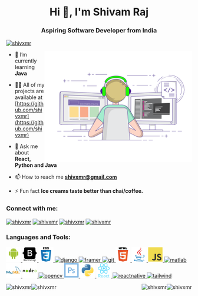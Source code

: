 <h1 align="center">Hi 👋, I'm Shivam Raj</h1>
<h3 align="center">Aspiring Software Developer from India</h3>


<!-- <p align="left"> <img src="https://komarev.com/ghpvc/?username=shivxmr&label=Profile%20views&color=0e75b6&style=flat" alt="shivxmr" /> </p> -->

<p align="left"> <a href="https://twitter.com/shivxmr" target="blank"><img src="https://img.shields.io/twitter/follow/shivxmr?logo=twitter&style=for-the-badge" alt="shivxmr" /></a> </p>
<img align="right" alt="coding" width="400" src="https://github.com/shivxmr/shivxmr/blob/main/img.gif">


- 🌱 I’m currently learning **Java**

- 👨‍💻 All of my projects are available at [https://github.com/shivxmr](https://github.com/shivxmr)

- 💬 Ask me about **React, Python and Java**

- 📫 How to reach me **shivxmr@gmail.com**

- ⚡ Fun fact **Ice creams taste better than chai/coffee.**


<h3 align="left">Connect with me:</h3>
<p align="left">
<a href="https://twitter.com/shivxmr" target="blank"><img align="center" src="https://raw.githubusercontent.com/rahuldkjain/github-profile-readme-generator/master/src/images/icons/Social/twitter.svg" alt="shivxmr" height="30" width="40" /></a>
<a href="https://linkedin.com/in/shivxmr" target="blank"><img align="center" src="https://raw.githubusercontent.com/rahuldkjain/github-profile-readme-generator/master/src/images/icons/Social/linked-in-alt.svg" alt="shivxmr" height="30" width="40" /></a>
<a href="https://instagram.com/shivxmr" target="blank"><img align="center" src="https://raw.githubusercontent.com/rahuldkjain/github-profile-readme-generator/master/src/images/icons/Social/instagram.svg" alt="shivxmr" height="30" width="40" /></a>
<a href="https://www.leetcode.com/shivxmr" target="blank"><img align="center" src="https://raw.githubusercontent.com/rahuldkjain/github-profile-readme-generator/master/src/images/icons/Social/leet-code.svg" alt="shivxmr" height="30" width="40" /></a>
</p>



<h3 align="left">Languages and Tools:</h3>
<p align="left"> <a href="https://developer.android.com" target="_blank" rel="noreferrer"> <img src="https://raw.githubusercontent.com/devicons/devicon/master/icons/android/android-original-wordmark.svg" alt="android" width="40" height="40"/> </a> <a href="https://getbootstrap.com" target="_blank" rel="noreferrer"> <img src="https://raw.githubusercontent.com/devicons/devicon/master/icons/bootstrap/bootstrap-plain-wordmark.svg" alt="bootstrap" width="40" height="40"/> </a> <a href="https://www.w3schools.com/css/" target="_blank" rel="noreferrer"> <img src="https://raw.githubusercontent.com/devicons/devicon/master/icons/css3/css3-original-wordmark.svg" alt="css3" width="40" height="40"/> </a> <a href="https://www.djangoproject.com/" target="_blank" rel="noreferrer"> <img src="https://cdn.worldvectorlogo.com/logos/django.svg" alt="django" width="40" height="40"/> </a> <a href="https://www.framer.com/" target="_blank" rel="noreferrer"> <img src="https://www.vectorlogo.zone/logos/framer/framer-icon.svg" alt="framer" width="40" height="40"/> </a> <a href="https://git-scm.com/" target="_blank" rel="noreferrer"> <img src="https://www.vectorlogo.zone/logos/git-scm/git-scm-icon.svg" alt="git" width="40" height="40"/> </a> <a href="https://www.w3.org/html/" target="_blank" rel="noreferrer"> <img src="https://raw.githubusercontent.com/devicons/devicon/master/icons/html5/html5-original-wordmark.svg" alt="html5" width="40" height="40"/> </a> <a href="https://www.java.com" target="_blank" rel="noreferrer"> <img src="https://raw.githubusercontent.com/devicons/devicon/master/icons/java/java-original.svg" alt="java" width="40" height="40"/> </a> <a href="https://developer.mozilla.org/en-US/docs/Web/JavaScript" target="_blank" rel="noreferrer"> <img src="https://raw.githubusercontent.com/devicons/devicon/master/icons/javascript/javascript-original.svg" alt="javascript" width="40" height="40"/> </a> <a href="https://www.mathworks.com/" target="_blank" rel="noreferrer"> <img src="https://upload.wikimedia.org/wikipedia/commons/2/21/Matlab_Logo.png" alt="matlab" width="40" height="40"/> </a> <a href="https://www.mysql.com/" target="_blank" rel="noreferrer"> <img src="https://raw.githubusercontent.com/devicons/devicon/master/icons/mysql/mysql-original-wordmark.svg" alt="mysql" width="40" height="40"/> </a> <a href="https://nodejs.org" target="_blank" rel="noreferrer"> <img src="https://raw.githubusercontent.com/devicons/devicon/master/icons/nodejs/nodejs-original-wordmark.svg" alt="nodejs" width="40" height="40"/> </a> <a href="https://opencv.org/" target="_blank" rel="noreferrer"> <img src="https://www.vectorlogo.zone/logos/opencv/opencv-icon.svg" alt="opencv" width="40" height="40"/> </a> <a href="https://www.photoshop.com/en" target="_blank" rel="noreferrer"> <img src="https://raw.githubusercontent.com/devicons/devicon/master/icons/photoshop/photoshop-line.svg" alt="photoshop" width="40" height="40"/> </a> <a href="https://www.python.org" target="_blank" rel="noreferrer"> <img src="https://raw.githubusercontent.com/devicons/devicon/master/icons/python/python-original.svg" alt="python" width="40" height="40"/> </a> <a href="https://reactjs.org/" target="_blank" rel="noreferrer"> <img src="https://raw.githubusercontent.com/devicons/devicon/master/icons/react/react-original-wordmark.svg" alt="react" width="40" height="40"/> </a> <a href="https://reactnative.dev/" target="_blank" rel="noreferrer"> <img src="https://reactnative.dev/img/header_logo.svg" alt="reactnative" width="40" height="40"/> </a> <a href="https://tailwindcss.com/" target="_blank" rel="noreferrer"> <img src="https://www.vectorlogo.zone/logos/tailwindcss/tailwindcss-icon.svg" alt="tailwind" width="40" height="40"/> </a> </p>

<!-- <p align="left"> <a href="https://github.com/ryo-ma/github-profile-trophy"><img src="https://github-profile-trophy.vercel.app/?username=shivxmr" alt="shivxmr" /></a> </p> -->

<p> <img align="left" src="https://github-readme-streak-stats.herokuapp.com/?user=shivxmr&" alt="shivxmr" /> </p>
<p><img align="right" src="https://github-readme-stats.vercel.app/api?username=shivxmr&show_icons=true&locale=en" alt="shivxmr" /></p>

<p><img align="left" src="https://github-readme-stats.vercel.app/api/top-langs?username=shivxmr&show_icons=true&locale=en&layout=compact" alt="shivxmr" /></p>

<p> <img align="right" src="https://komarev.com/ghpvc/?username=shivxmr&label=Profile%20views&color=0e75b6&style=flat" alt="shivxmr" /> </p>

